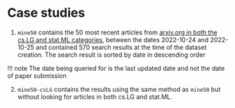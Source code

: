 # Case studies

1. `mine50` contains the 50 most recent articles from [arxiv.org in both the cs.LG and stat.ML categories](https://arxiv.org/list/cs.LG/recent), between the dates 2022-10-24 and 2022-10-25 and contained 570 search results at the time of the dataset creation. The search result is sorted by date in descending order

!!! note
    The date being queried for is the last updated date and not the date of paper submission

2. `mine50-csLG` contains the results using the same method as `mine50` but without looking for articles in both cs.LG and stat.ML.
